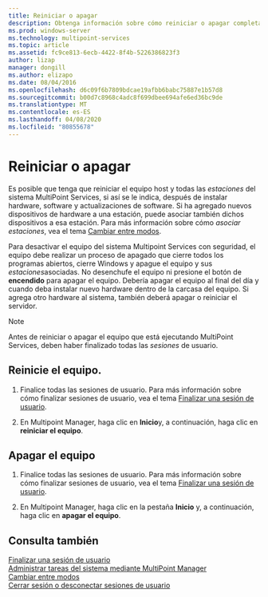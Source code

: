 ```yaml
---
title: Reiniciar o apagar
description: Obtenga información sobre cómo reiniciar o apagar completamente un sistema en Multipoint Services
ms.prod: windows-server
ms.technology: multipoint-services
ms.topic: article
ms.assetid: fc9ce813-6ecb-4422-8f4b-5226386823f3
author: lizap
manager: dongill
ms.author: elizapo
ms.date: 08/04/2016
ms.openlocfilehash: d6c09f6b7809bdcae19afbb6babc75887e1b57d8
ms.sourcegitcommit: b00d7c8968c4adc8f699dbee694afe6ed36bc9de
ms.translationtype: MT
ms.contentlocale: es-ES
ms.lasthandoff: 04/08/2020
ms.locfileid: "80855678"
---
```

# <a name="restart-or-shut-down"></a>Reiniciar o apagar
Es posible que tenga que reiniciar el equipo host y todas las *estaciones* del sistema MultiPoint Services, si así se le indica, después de instalar hardware, software y actualizaciones de software. Si ha agregado nuevos dispositivos de hardware a una estación, puede asociar también dichos dispositivos a esa estación. Para más información sobre cómo *asociar estaciones*, vea el tema [Cambiar entre modos](Switch-Between-Modes.md).  
  
Para desactivar el equipo del sistema Multipoint Services con seguridad, el equipo debe realizar un proceso de apagado que cierre todos los programas abiertos, cierre Windows y apague el equipo y sus *estaciones*asociadas. No desenchufe el equipo ni presione el botón de **encendido** para apagar el equipo. Debería apagar el equipo al final del día y cuando deba instalar nuevo hardware dentro de la carcasa del equipo.  Si agrega otro hardware al sistema, también deberá apagar o reiniciar el servidor.  
  
> [!NOTE]  
> Antes de reiniciar o apagar el equipo que está ejecutando MultiPoint Services, deben haber finalizado todas las *sesiones* de usuario.  
  
## <a name="restart-the-computer"></a>Reinicie el equipo.  
  
1.  Finalice todas las sesiones de usuario. Para más información sobre cómo finalizar sesiones de usuario, vea el tema [Finalizar una sesión de usuario](End-a-User-Session.md).  
  
2.  En Multipoint Manager, haga clic en **Inicio**y, a continuación, haga clic en **reiniciar el equipo**.  
  
## <a name="shut-down-the-computer"></a>Apagar el equipo  
  
1.  Finalice todas las sesiones de usuario. Para más información sobre cómo finalizar sesiones de usuario, vea el tema [Finalizar una sesión de usuario](End-a-User-Session.md).  
  
2.  En Multipoint Manager, haga clic en la pestaña **Inicio** y, a continuación, haga clic en **apagar el equipo**.  
  
## <a name="see-also"></a>Consulta también  
[Finalizar una sesión de usuario](End-a-User-Session.md)  
[Administrar tareas del sistema mediante MultiPoint Manager](Manage-System-Tasks-Using-MultiPoint-Manager.md)  
[Cambiar entre modos](Switch-Between-Modes.md)  
[Cerrar sesión o desconectar sesiones de usuario](Log-off-or-Disconnect-User-Sessions.md)